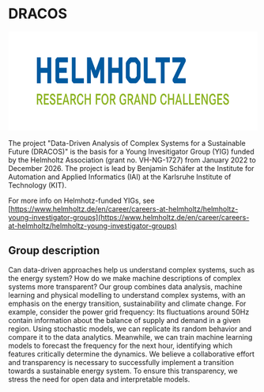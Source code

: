 # DRACOS

<img src="Helmholtz-Logo-(English).jpg" title="Screenshot of the website" height="200"/>

The project "Data-Driven Analysis of Complex Systems for a Sustainable Future (DRACOS)" is the basis for a Young Invesitigator Group (YIG) funded by the Helmholtz Association (grant no. VH-NG-1727) from January 2022 to December 2026. The project is lead by Benjamin Schäfer at the Institute for Automation and Applied Informatics (IAI) at the Karlsruhe Institute of Technology (KIT).

For more info on Helmhotz-funded YIGs, see [https://www.helmholtz.de/en/career/careers-at-helmholtz/helmholtz-young-investigator-groups](https://www.helmholtz.de/en/career/careers-at-helmholtz/helmholtz-young-investigator-groups)

## Group description

Can data-driven approaches help us understand complex systems, such as the energy system? How do we make machine descriptions of complex systems more transparent?
Our group combines data analysis, machine learning and physical modelling to understand complex systems, with an emphasis on the energy transition, sustainability and climate change. For example, consider the power grid frequency: Its fluctuations around 50Hz contain information about the balance of supply and demand in a given region. Using stochastic models, we can replicate its random behavior and compare it to the data analytics. Meanwhile, we can train machine learning models to forecast the frequency for the next hour, identifying which features critically determine the dynamics.
We believe a collaborative effort and transparency is necessary to successfully implement a transition towards a sustainable energy system. To ensure this transparency, we stress the need for open data and interpretable models. 


[//]: # (• Wind Power Persistence is Governed by Superstatistics, Scientific Reports 9, 19971, 2019 https://www.nature.com/articles/s41598-019-56286-1https://arxiv.org/abs/1810.06391 Context: Here. We investigate wind statistics in Europe, with a focus on long, persistent periods with very low wind velocity. To quantify risks of long periods without wind generation, we go beyond simple distributions and introduce a superstatistic distribution.)
